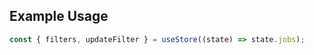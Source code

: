 ## Example Usage

```typescript
const { filters, updateFilter } = useStore((state) => state.jobs);
```
